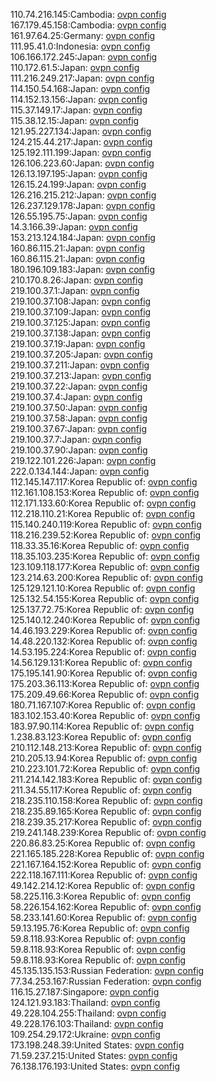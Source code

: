 110.74.216.145:Cambodia: [ovpn config](vpn/110_74_216_145.ovpn)  
167.179.45.158:Cambodia: [ovpn config](vpn/167_179_45_158.ovpn)  
161.97.64.25:Germany: [ovpn config](vpn/161_97_64_25.ovpn)  
111.95.41.0:Indonesia: [ovpn config](vpn/111_95_41_0.ovpn)  
106.166.172.245:Japan: [ovpn config](vpn/106_166_172_245.ovpn)  
110.172.61.5:Japan: [ovpn config](vpn/110_172_61_5.ovpn)  
111.216.249.217:Japan: [ovpn config](vpn/111_216_249_217.ovpn)  
114.150.54.168:Japan: [ovpn config](vpn/114_150_54_168.ovpn)  
114.152.13.156:Japan: [ovpn config](vpn/114_152_13_156.ovpn)  
115.37.149.17:Japan: [ovpn config](vpn/115_37_149_17.ovpn)  
115.38.12.15:Japan: [ovpn config](vpn/115_38_12_15.ovpn)  
121.95.227.134:Japan: [ovpn config](vpn/121_95_227_134.ovpn)  
124.215.44.217:Japan: [ovpn config](vpn/124_215_44_217.ovpn)  
125.192.111.199:Japan: [ovpn config](vpn/125_192_111_199.ovpn)  
126.106.223.60:Japan: [ovpn config](vpn/126_106_223_60.ovpn)  
126.13.197.195:Japan: [ovpn config](vpn/126_13_197_195.ovpn)  
126.15.24.199:Japan: [ovpn config](vpn/126_15_24_199.ovpn)  
126.216.215.212:Japan: [ovpn config](vpn/126_216_215_212.ovpn)  
126.237.129.178:Japan: [ovpn config](vpn/126_237_129_178.ovpn)  
126.55.195.75:Japan: [ovpn config](vpn/126_55_195_75.ovpn)  
14.3.166.39:Japan: [ovpn config](vpn/14_3_166_39.ovpn)  
153.213.124.184:Japan: [ovpn config](vpn/153_213_124_184.ovpn)  
160.86.115.21:Japan: [ovpn config](vpn/160_86_115_21.ovpn)  
160.86.115.21:Japan: [ovpn config](vpn/160_86_115_21.ovpn)  
180.196.109.183:Japan: [ovpn config](vpn/180_196_109_183.ovpn)  
210.170.8.26:Japan: [ovpn config](vpn/210_170_8_26.ovpn)  
219.100.37.1:Japan: [ovpn config](vpn/219_100_37_1.ovpn)  
219.100.37.108:Japan: [ovpn config](vpn/219_100_37_108.ovpn)  
219.100.37.109:Japan: [ovpn config](vpn/219_100_37_109.ovpn)  
219.100.37.125:Japan: [ovpn config](vpn/219_100_37_125.ovpn)  
219.100.37.138:Japan: [ovpn config](vpn/219_100_37_138.ovpn)  
219.100.37.19:Japan: [ovpn config](vpn/219_100_37_19.ovpn)  
219.100.37.205:Japan: [ovpn config](vpn/219_100_37_205.ovpn)  
219.100.37.211:Japan: [ovpn config](vpn/219_100_37_211.ovpn)  
219.100.37.213:Japan: [ovpn config](vpn/219_100_37_213.ovpn)  
219.100.37.22:Japan: [ovpn config](vpn/219_100_37_22.ovpn)  
219.100.37.4:Japan: [ovpn config](vpn/219_100_37_4.ovpn)  
219.100.37.50:Japan: [ovpn config](vpn/219_100_37_50.ovpn)  
219.100.37.58:Japan: [ovpn config](vpn/219_100_37_58.ovpn)  
219.100.37.67:Japan: [ovpn config](vpn/219_100_37_67.ovpn)  
219.100.37.7:Japan: [ovpn config](vpn/219_100_37_7.ovpn)  
219.100.37.90:Japan: [ovpn config](vpn/219_100_37_90.ovpn)  
219.122.101.226:Japan: [ovpn config](vpn/219_122_101_226.ovpn)  
222.0.134.144:Japan: [ovpn config](vpn/222_0_134_144.ovpn)  
112.145.147.117:Korea Republic of: [ovpn config](vpn/112_145_147_117.ovpn)  
112.161.108.153:Korea Republic of: [ovpn config](vpn/112_161_108_153.ovpn)  
112.171.133.60:Korea Republic of: [ovpn config](vpn/112_171_133_60.ovpn)  
112.218.110.21:Korea Republic of: [ovpn config](vpn/112_218_110_21.ovpn)  
115.140.240.119:Korea Republic of: [ovpn config](vpn/115_140_240_119.ovpn)  
118.216.239.52:Korea Republic of: [ovpn config](vpn/118_216_239_52.ovpn)  
118.33.35.16:Korea Republic of: [ovpn config](vpn/118_33_35_16.ovpn)  
118.35.103.235:Korea Republic of: [ovpn config](vpn/118_35_103_235.ovpn)  
123.109.118.177:Korea Republic of: [ovpn config](vpn/123_109_118_177.ovpn)  
123.214.63.200:Korea Republic of: [ovpn config](vpn/123_214_63_200.ovpn)  
125.129.121.10:Korea Republic of: [ovpn config](vpn/125_129_121_10.ovpn)  
125.132.54.155:Korea Republic of: [ovpn config](vpn/125_132_54_155.ovpn)  
125.137.72.75:Korea Republic of: [ovpn config](vpn/125_137_72_75.ovpn)  
125.140.12.240:Korea Republic of: [ovpn config](vpn/125_140_12_240.ovpn)  
14.46.193.229:Korea Republic of: [ovpn config](vpn/14_46_193_229.ovpn)  
14.48.220.132:Korea Republic of: [ovpn config](vpn/14_48_220_132.ovpn)  
14.53.195.224:Korea Republic of: [ovpn config](vpn/14_53_195_224.ovpn)  
14.56.129.131:Korea Republic of: [ovpn config](vpn/14_56_129_131.ovpn)  
175.195.141.90:Korea Republic of: [ovpn config](vpn/175_195_141_90.ovpn)  
175.203.36.113:Korea Republic of: [ovpn config](vpn/175_203_36_113.ovpn)  
175.209.49.66:Korea Republic of: [ovpn config](vpn/175_209_49_66.ovpn)  
180.71.167.107:Korea Republic of: [ovpn config](vpn/180_71_167_107.ovpn)  
183.102.153.40:Korea Republic of: [ovpn config](vpn/183_102_153_40.ovpn)  
183.97.90.114:Korea Republic of: [ovpn config](vpn/183_97_90_114.ovpn)  
1.238.83.123:Korea Republic of: [ovpn config](vpn/1_238_83_123.ovpn)  
210.112.148.213:Korea Republic of: [ovpn config](vpn/210_112_148_213.ovpn)  
210.205.13.94:Korea Republic of: [ovpn config](vpn/210_205_13_94.ovpn)  
210.223.101.72:Korea Republic of: [ovpn config](vpn/210_223_101_72.ovpn)  
211.214.142.183:Korea Republic of: [ovpn config](vpn/211_214_142_183.ovpn)  
211.34.55.117:Korea Republic of: [ovpn config](vpn/211_34_55_117.ovpn)  
218.235.110.158:Korea Republic of: [ovpn config](vpn/218_235_110_158.ovpn)  
218.235.89.165:Korea Republic of: [ovpn config](vpn/218_235_89_165.ovpn)  
218.239.35.217:Korea Republic of: [ovpn config](vpn/218_239_35_217.ovpn)  
219.241.148.239:Korea Republic of: [ovpn config](vpn/219_241_148_239.ovpn)  
220.86.83.25:Korea Republic of: [ovpn config](vpn/220_86_83_25.ovpn)  
221.165.185.228:Korea Republic of: [ovpn config](vpn/221_165_185_228.ovpn)  
221.167.164.152:Korea Republic of: [ovpn config](vpn/221_167_164_152.ovpn)  
222.118.167.111:Korea Republic of: [ovpn config](vpn/222_118_167_111.ovpn)  
49.142.214.12:Korea Republic of: [ovpn config](vpn/49_142_214_12.ovpn)  
58.225.116.3:Korea Republic of: [ovpn config](vpn/58_225_116_3.ovpn)  
58.226.154.162:Korea Republic of: [ovpn config](vpn/58_226_154_162.ovpn)  
58.233.141.60:Korea Republic of: [ovpn config](vpn/58_233_141_60.ovpn)  
59.13.195.76:Korea Republic of: [ovpn config](vpn/59_13_195_76.ovpn)  
59.8.118.93:Korea Republic of: [ovpn config](vpn/59_8_118_93.ovpn)  
59.8.118.93:Korea Republic of: [ovpn config](vpn/59_8_118_93.ovpn)  
59.8.118.93:Korea Republic of: [ovpn config](vpn/59_8_118_93.ovpn)  
45.135.135.153:Russian Federation: [ovpn config](vpn/45_135_135_153.ovpn)  
77.34.253.167:Russian Federation: [ovpn config](vpn/77_34_253_167.ovpn)  
116.15.27.187:Singapore: [ovpn config](vpn/116_15_27_187.ovpn)  
124.121.93.183:Thailand: [ovpn config](vpn/124_121_93_183.ovpn)  
49.228.104.255:Thailand: [ovpn config](vpn/49_228_104_255.ovpn)  
49.228.176.103:Thailand: [ovpn config](vpn/49_228_176_103.ovpn)  
109.254.29.172:Ukraine: [ovpn config](vpn/109_254_29_172.ovpn)  
173.198.248.39:United States: [ovpn config](vpn/173_198_248_39.ovpn)  
71.59.237.215:United States: [ovpn config](vpn/71_59_237_215.ovpn)  
76.138.176.193:United States: [ovpn config](vpn/76_138_176_193.ovpn)  
